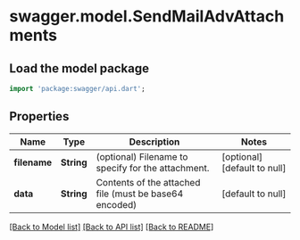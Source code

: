 # swagger.model.SendMailAdvAttachments

## Load the model package
```dart
import 'package:swagger/api.dart';
```

## Properties
Name | Type | Description | Notes
------------ | ------------- | ------------- | -------------
**filename** | **String** | (optional) Filename to specify for the attachment. | [optional] [default to null]
**data** | **String** | Contents of the attached file (must be base64 encoded) | [default to null]

[[Back to Model list]](../README.md#documentation-for-models) [[Back to API list]](../README.md#documentation-for-api-endpoints) [[Back to README]](../README.md)

